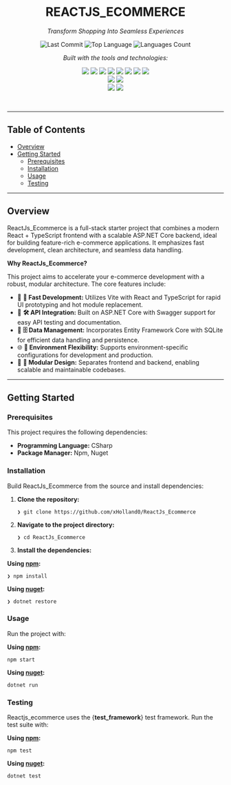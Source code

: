 
<div id="top" class="">
<h1 align="center">REACTJS_ECOMMERCE</h1>

<p align="center"><em>Transform Shopping Into Seamless Experiences</em></p>

<p align="center">
  <img src="https://img.shields.io/github/last-commit/xHolland0/ReactJs_Ecommerce?style=flat" alt="Last Commit" />
  <img src="https://img.shields.io/github/languages/top/xHolland0/ReactJs_Ecommerce?color=blue&style=flat" alt="Top Language" />
  <img src="https://img.shields.io/github/languages/count/xHolland0/ReactJs_Ecommerce?style=flat" alt="Languages Count" />
</p>

<p align="center"><em>Built with the tools and technologies:</em></p>

<p align="center">
    <img src="https://img.shields.io/badge/HTML-%23E34F26.svg?logo=html5&logoColor=white" />
    <img src="https://img.shields.io/badge/CSS-639?logo=css&logoColor=fff" />
    <img src="https://custom-icon-badges.demolab.com/badge/C%23-%23239120.svg?logo=cshrp&logoColor=white" />
    <img src="https://img.shields.io/badge/JSON-black?style=flat&logo=json&logoColor=white" />
    <img src="https://img.shields.io/badge/JavaScript-F7DF1E?style=flat&logo=javascript&logoColor=000" />
    <img src="https://img.shields.io/badge/React-20232A?style=flat&logo=react&logoColor=61DAFB" />
    <img src="https://img.shields.io/badge/TypeScript-3178C6?style=flat&logo=typescript&logoColor=white" />
    <img src="https://img.shields.io/badge/.NET-512BD4?logo=dotnet&logoColor=fff" />
    <br>
  <img src="https://img.shields.io/badge/Vite-646CFF?style=flat&logo=vite&logoColor=white" />
  <img src="https://img.shields.io/badge/SQLite-%2307405e.svg?logo=sqlite&logoColor=white" />
  <br>
    <img src="https://img.shields.io/badge/NuGet-004880?logo=nuget&logoColor=fff](https://img.shields.io/badge/HTML-%23E34F26.svg?logo=html5&logoColor=white" />
    <img src="https://img.shields.io/badge/npm-CB3837?logo=npm&logoColor=fff" />

    
</p>

<br>
<hr>
<h2>Table of Contents</h2>
<ul class="list-disc pl-4 my-0">
<li class="my-0"><a href="#overview">Overview</a></li>
<li class="my-0"><a href="#getting-started">Getting Started</a>
<ul class="list-disc pl-4 my-0">
<li class="my-0"><a href="#prerequisites">Prerequisites</a></li>
<li class="my-0"><a href="#installation">Installation</a></li>
<li class="my-0"><a href="#usage">Usage</a></li>
<li class="my-0"><a href="#testing">Testing</a></li>
</ul>
</li>
</ul>
<hr>
<h2>Overview</h2>
<p>ReactJs_Ecommerce is a full-stack starter project that combines a modern React + TypeScript frontend with a scalable ASP.NET Core backend, ideal for building feature-rich e-commerce applications. It emphasizes fast development, clean architecture, and seamless data handling.</p>
<p><strong>Why ReactJs_Ecommerce?</strong></p>
<p>This project aims to accelerate your e-commerce development with a robust, modular architecture. The core features include:</p>
<ul class="list-disc pl-4 my-0">
<li class="my-0">🧩 <strong>🚀 Fast Development:</strong> Utilizes Vite with React and TypeScript for rapid UI prototyping and hot module replacement.</li>
<li class="my-0">🔧 <strong>🛠️ API Integration:</strong> Built on ASP.NET Core with Swagger support for easy API testing and documentation.</li>
<li class="my-0">💾 <strong>🗄️ Data Management:</strong> Incorporates Entity Framework Core with SQLite for efficient data handling and persistence.</li>
<li class="my-0">🌐 <strong>🔄 Environment Flexibility:</strong> Supports environment-specific configurations for development and production.</li>
<li class="my-0">🎨 <strong>🎯 Modular Design:</strong> Separates frontend and backend, enabling scalable and maintainable codebases.</li>
</ul>
<hr>
<h2>Getting Started</h2>
<h3>Prerequisites</h3>
<p>This project requires the following dependencies:</p>
<ul class="list-disc pl-4 my-0">
<li class="my-0"><strong>Programming Language:</strong> CSharp</li>
<li class="my-0"><strong>Package Manager:</strong> Npm, Nuget</li>
</ul>
<h3>Installation</h3>
<p>Build ReactJs_Ecommerce from the source and install dependencies:</p>
<ol>
<li class="my-0">
<p><strong>Clone the repository:</strong></p>
<pre><code class="language-sh">❯ git clone https://github.com/xHolland0/ReactJs_Ecommerce
</code></pre>
</li>
<li class="my-0">
<p><strong>Navigate to the project directory:</strong></p>
<pre><code class="language-sh">❯ cd ReactJs_Ecommerce
</code></pre>
</li>
<li class="my-0">
<p><strong>Install the dependencies:</strong></p>
</li>
</ol>
<p><strong>Using <a href="https://www.npmjs.com/">npm</a>:</strong></p>
<pre><code class="language-sh">❯ npm install
</code></pre>
<p><strong>Using <a href="https://docs.microsoft.com/en-us/dotnet/csharp/">nuget</a>:</strong></p>
<pre><code class="language-sh">❯ dotnet restore
</code></pre>
<h3>Usage</h3>
<p>Run the project with:</p>
<p><strong>Using <a href="https://www.npmjs.com/">npm</a>:</strong></p>
<pre><code class="language-sh">npm start
</code></pre>
<p><strong>Using <a href="https://docs.microsoft.com/en-us/dotnet/csharp/">nuget</a>:</strong></p>
<pre><code class="language-sh">dotnet run
</code></pre>
<h3>Testing</h3>
<p>Reactjs_ecommerce uses the {<strong>test_framework</strong>} test framework. Run the test suite with:</p>
<p><strong>Using <a href="https://www.npmjs.com/">npm</a>:</strong></p>
<pre><code class="language-sh">npm test
</code></pre>
<p><strong>Using <a href="https://docs.microsoft.com/en-us/dotnet/csharp/">nuget</a>:</strong></p>
<pre><code class="language-sh">dotnet test
</code></pre>
</div>
